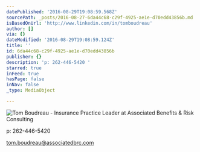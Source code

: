 ```yaml
---
datePublished: '2016-08-29T19:08:59.568Z'
sourcePath: _posts/2016-08-27-6da44c68-c29f-4925-ae1e-d70edd43856b.md
isBasedOnUrl: 'http://www.linkedin.com/in/tomboudreau'
author: []
via: {}
dateModified: '2016-08-29T19:08:59.124Z'
title: ''
id: 6da44c68-c29f-4925-ae1e-d70edd43856b
publisher: {}
description: 'p: 262-446-5420 '
starred: true
inFeed: true
hasPage: false
inNav: false
_type: MediaObject

---
```

![Tom Boudreau - Insurance Practice Leader at Associated Benefits & Risk Consulting](https://the-grid-user-content.s3-us-west-2.amazonaws.com/6b4abe28-2a25-4c47-ac41-c803812a3192.png)

p: 262-446-5420 

tom.boudreau@associatedbrc.com